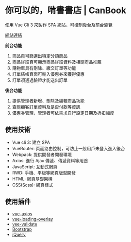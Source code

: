 # 你可以的，啃書書店 | CanBook

使用 Vue Cli 3 來製作 SPA 網站，可控制後台及前台瀏覽

[網站連結](https://bardkidd.github.io/canBook/)

**前台功能**
1.  商品頁可篩選出特定分類商品
2.  商品詳細頁可顯示商品詳細資料及相關商品推薦
3.  購物車具有刪除、繳交訂單等功能
4.  訂單結帳頁面可輸入優惠券來獲得優惠
5.  訂單須通過驗證才能送出訂單

**後台功能**
1.  提供管理者新增、刪除及編輯商品功能
2.  查閱顧客訂單資料及是否付款等資訊
3.  優惠券管理，管理者可依需求自行設定日期及折扣幅度

## 使用技術
* Vue cli 3: 建立 SPA 
* VueRouter: 頁面路由控制，可防止一般用戶未登入進入後台
* Webpack: 提供開發者開發環境
* Axios: 進行 Ajax 傳遞、傳遞資料等用途
* JavaScript: 互動式網頁
* RWD: 手機、平板等網頁版型開發
* HTML: 網頁基礎架構
* CSS(Scss): 網頁樣式

## 使用插件
* [vue-axios](https://github.com/imcvampire/vue-axios#readme)
* [vue-loading-overlay](https://github.com/ankurk91/vue-loading-overlay)
* [vee-validate](https://logaretm.github.io/vee-validate/)
* [Bootstrap](https://getbootstrap.com/)
* [jQuery](https://jquery.com/)
